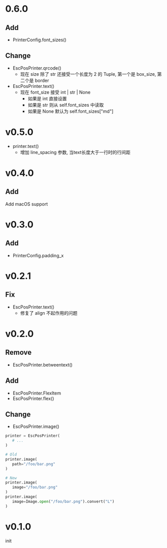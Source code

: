 # 0.6.0
## Add
- PrinterConfig.font_sizes()

## Change
- EscPosPrinter.qrcode()
  - 现在 size 除了 str 还接受一个长度为 2 的 Tuple, 第一个是 box_size, 第二个是 border
- EscPosPrinter.text()
  - 现在 font_size 接受 int | str | None
    - 如果是 int 直接设置
    - 如果是 str 则从 self.font_sizes 中读取
    - 如果是 None 默认为 self.font_sizes["md"]

# v0.5.0
- printer.text()
  - 增加 line_spacing 参数, 当text长度大于一行时的行间距

# v0.4.0
## Add
Add macOS support

# v0.3.0
## Add
- PrinterConfig.padding_x

# v0.2.1
## Fix
- EscPosPrinter.text()
  - 修复了 align 不起作用的问题

# v0.2.0
## Remove
- EscPosPrinter.betweentext()

## Add
- EscPosPrinter.FlexItem
- EscPosPrinter.flex()

## Change
- EscPosPrinter.image()
```py
printer = EscPosPrinter(
   # ...
)

# Old
printer.image(
   path="/foo/bar.png"
)

# New
printer.image(
   image="/foo/bar.png"
)
printer.image(
   image=Image.open("/foo/bar.png").convert("L")
)
```


# v0.1.0
init
